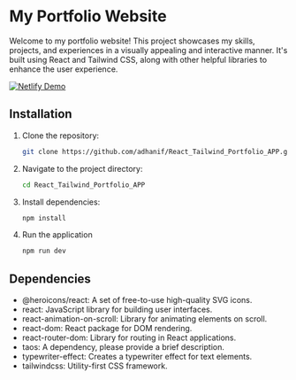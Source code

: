 # My Portfolio Website
Welcome to my portfolio website! This project showcases my skills, projects, and experiences in a visually appealing and interactive manner. It's built using React and Tailwind CSS, along with other helpful libraries to enhance the user experience.

[![Netlify Demo](https://img.shields.io/badge/Netlify-Open%20App-blueviolet)](https://react-tailwaind-portfolio-app.netlify.app/)

## Installation

1. Clone the repository:
   
   ```bash
   git clone https://github.com/adhanif/React_Tailwind_Portfolio_APP.git
   ```
2. Navigate to the project directory:
   
   ```bash
   cd React_Tailwind_Portfolio_APP
   ```
3. Install  dependencies:

   ```bash
   npm install
   ```
4. Run the application

   ```bash
   npm run dev
   ```
## Dependencies
- @heroicons/react: A set of free-to-use high-quality SVG icons.
- react: JavaScript library for building user interfaces.
- react-animation-on-scroll: Library for animating elements on scroll.
- react-dom: React package for DOM rendering.
- react-router-dom: Library for routing in React applications.
- taos: A dependency, please provide a brief description.
- typewriter-effect: Creates a typewriter effect for text elements.
- tailwindcss: Utility-first CSS framework.
